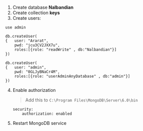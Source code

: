 1. Create database **Nalbandian**
2. Create collection **keys**
3. Create users:

```shell
use admin

db.createUser(
{	user: "Ararat",
	pwd: "jcu3CV2JXX7u",
	roles:[{role: "readWrite" , db:"Nalbandian"}]
})

db.createUser(
{	user: "admin",
	pwd: "0GLJyBNaCr4M",
	roles:[{role: "userAdminAnyDatabase" , db:"admin"}]
})
```

4.  Enable authorization

    > Add this to `C:\Program Files\MongoDB\Server\6.0\bin`
    ````
    security:
        authorization: enabled
    ````
5.  Restart MongoDB service
